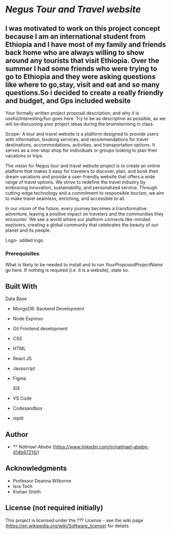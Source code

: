 # *Negus Tour and Travel website*
## I was motivated to work on this project concept because I am an international student from Ethiopia and I have most of my family and friends back home who are always willing to show around any tourists that visit Ethiopia. Over the summer I had some friends who were trying to go to Ethiopia and they were asking questions like where to go,stay, visit and eat and so many questions.So i decided to create a really friendly and budget, and Gps included website

Your formally written project proposal description, and why it is useful/interesting/fun goes here. Try to be as descriptive as possible, as we will be discussing your project ideas during the brainstorming in class.


Scope- A tour and travel website is a platform designed to provide users with information, booking services, and recommendations for travel destinations, accommodations, activities, and transportation options. It serves as a one-stop shop for individuals or groups looking to plan their vacations or trips. 

The vision for Negus tour and travel website project is to create an online platform that makes it easy for travelers to discover, plan, and book their dream vacations and provide a user-friendly website that offers a wide range of travel options.
We strive to redefine the travel industry by embracing innovation, sustainability, and personalized service. Through cutting-edge technology and a commitment to responsible tourism, we aim to make travel seamless, enriching, and accessible to all.

In our vision of the future, every journey becomes a transformative adventure, leaving a positive impact on travelers and the communities they encounter. We see a world where our platform connects like-minded explorers, creating a global community that celebrates the beauty of our planet and its people.
     
Logo- added logo



### Prerequisites

What is likely to be needed to install and to run *YourProposedProjectName* go here. If nothing is required (i.e. it is a website), state so.

## Built With
Data Base
- MongoDB:
Backend Development
- Node Express:
- Git
Frontend development
- CSS
- HTML
- React JS
- Javascript
- Figma

  IDE
- VS Code
- Codesandbox
- replit

## Author

- ** *Natinael Abebe* [https://www.linkedin.com/in/natinael-abebe-414b67214/)

## Acknowledgments

- Professor Deanna Wilborne
- Isra Tech
- Kishan Sheth
 

## License (not required initially)

This project is licensed under the ??? License - see the wiki page (https://en.wikipedia.org/wiki/Software_license) for details

